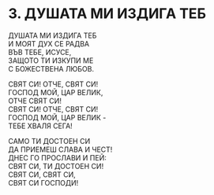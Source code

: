 # 3. ДУШАТА МИ ИЗДИГА ТЕБ  
  
ДУШАТА МИ ИЗДИГА ТЕБ  
И МОЯТ ДУХ СЕ РАДВА  
ВЪВ ТЕБЕ, ИСУСЕ,  
ЗАЩОТО ТИ ИЗКУПИ МЕ  
С БОЖЕСТВЕНА ЛЮБОВ.  
  
СВЯТ СИ! ОТЧЕ, СВЯТ СИ!  
ГОСПОД МОЙ, ЦАР ВЕЛИК,  
ОТЧЕ СВЯТ СИ!  
СВЯТ СИ! ОТЧЕ, СВЯТ СИ!  
ГОСПОД МОЙ, ЦАР ВЕЛИК -  
ТЕБЕ ХВАЛЯ СЕГА!  
  
САМО ТИ ДОСТОЕН СИ  
ДА ПРИЕМЕШ СЛАВА И ЧЕСТ!  
ДНЕС ГО ПРОСЛАВИ И ПЕЙ:  
СВЯТ СИ, ТИ ДОСТОЕН СИ!  
СВЯТ СИ, СВЯТ СИ,  
СВЯТ СИ ГОСПОДИ!  


<DownloadsButton pdf="/pdf/3-dushata-mi-izdiga-teb.pdf" />

<DownloadChordsButton pdf="/chords/3-dushata-mi-izdiga-teb_akord.pdf"/>
